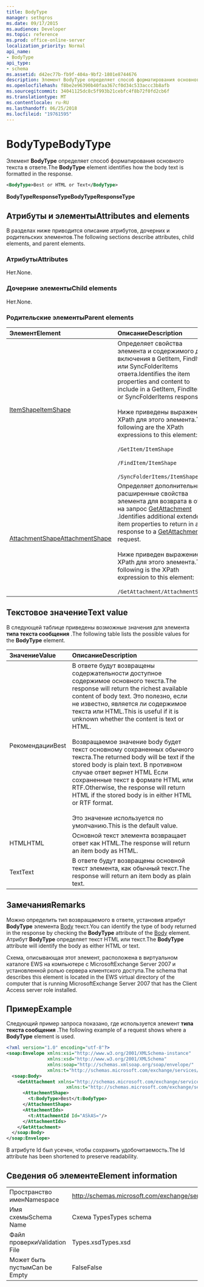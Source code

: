 ```yaml
---
title: BodyType
manager: sethgros
ms.date: 09/17/2015
ms.audience: Developer
ms.topic: reference
ms.prod: office-online-server
localization_priority: Normal
api_name:
- BodyType
api_type:
- schema
ms.assetid: d42ec77b-fb9f-404a-9bf2-1801e8744676
description: Элемент BodyType определяет способ форматирования основного текста в ответе.
ms.openlocfilehash: f8be2e96390b40faa367cf0d34c533accc3b8afb
ms.sourcegitcommit: 34041125dc8c5f993b21cebfc4f8b72f0fd2cb6f
ms.translationtype: MT
ms.contentlocale: ru-RU
ms.lasthandoff: 06/25/2018
ms.locfileid: "19761595"
---
```

# <a name="bodytype"></a><span data-ttu-id="15a6e-103">BodyType</span><span class="sxs-lookup"><span data-stu-id="15a6e-103">BodyType</span></span>

<span data-ttu-id="15a6e-104">Элемент **BodyType** определяет способ форматирования основного текста в ответе.</span><span class="sxs-lookup"><span data-stu-id="15a6e-104">The **BodyType** element identifies how the body text is formatted in the response.</span></span> 
  
```xml
<BodyType>Best or HTML or Text</BodyType>
```

<span data-ttu-id="15a6e-105">**BodyTypeResponseType**</span><span class="sxs-lookup"><span data-stu-id="15a6e-105">**BodyTypeResponseType**</span></span>

## <a name="attributes-and-elements"></a><span data-ttu-id="15a6e-106">Атрибуты и элементы</span><span class="sxs-lookup"><span data-stu-id="15a6e-106">Attributes and elements</span></span>

<span data-ttu-id="15a6e-107">В разделах ниже приводится описание атрибутов, дочерних и родительских элементов.</span><span class="sxs-lookup"><span data-stu-id="15a6e-107">The following sections describe attributes, child elements, and parent elements.</span></span>
  
### <a name="attributes"></a><span data-ttu-id="15a6e-108">Атрибуты</span><span class="sxs-lookup"><span data-stu-id="15a6e-108">Attributes</span></span>

<span data-ttu-id="15a6e-109">Нет.</span><span class="sxs-lookup"><span data-stu-id="15a6e-109">None.</span></span>
  
### <a name="child-elements"></a><span data-ttu-id="15a6e-110">Дочерние элементы</span><span class="sxs-lookup"><span data-stu-id="15a6e-110">Child elements</span></span>

<span data-ttu-id="15a6e-111">Нет.</span><span class="sxs-lookup"><span data-stu-id="15a6e-111">None.</span></span>
  
### <a name="parent-elements"></a><span data-ttu-id="15a6e-112">Родительские элементы</span><span class="sxs-lookup"><span data-stu-id="15a6e-112">Parent elements</span></span>

|<span data-ttu-id="15a6e-113">**Элемент**</span><span class="sxs-lookup"><span data-stu-id="15a6e-113">**Element**</span></span>|<span data-ttu-id="15a6e-114">**Описание**</span><span class="sxs-lookup"><span data-stu-id="15a6e-114">**Description**</span></span>|
|:-----|:-----|
|[<span data-ttu-id="15a6e-115">ItemShape</span><span class="sxs-lookup"><span data-stu-id="15a6e-115">ItemShape</span></span>](itemshape.md) <br/> | <span data-ttu-id="15a6e-116">Определяет свойства элемента и содержимого для включения в GetItem, FindItem или SyncFolderItems ответа.</span><span class="sxs-lookup"><span data-stu-id="15a6e-116">Identifies the item properties and content to include in a GetItem, FindItem, or SyncFolderItems response.</span></span>  <br/><br/><span data-ttu-id="15a6e-117">Ниже приведены выражения XPath для этого элемента.</span><span class="sxs-lookup"><span data-stu-id="15a6e-117">The following are the XPath expressions to this element:</span></span><br/><br/>  `/GetItem/ItemShape`<br/><br/>`/FindItem/ItemShape`<br/><br/>`/SyncFolderItems/ItemShape` <br/> |
|[<span data-ttu-id="15a6e-118">AttachmentShape</span><span class="sxs-lookup"><span data-stu-id="15a6e-118">AttachmentShape</span></span>](attachmentshape.md) <br/> |<span data-ttu-id="15a6e-119">Определяет дополнительные расширенные свойства элемента для возврата в ответ на запрос [GetAttachment](getattachment.md) .</span><span class="sxs-lookup"><span data-stu-id="15a6e-119">Identifies additional extended item properties to return in a response to a [GetAttachment](getattachment.md) request.</span></span>  <br/><br/><span data-ttu-id="15a6e-120">Ниже приведен выражение XPath для этого элемента.</span><span class="sxs-lookup"><span data-stu-id="15a6e-120">The following is the XPath expression to this element:</span></span><br/><br/>  `/GetAttachment/AttachmentShape` <br/> |
   
## <a name="text-value"></a><span data-ttu-id="15a6e-121">Текстовое значение</span><span class="sxs-lookup"><span data-stu-id="15a6e-121">Text value</span></span>

<span data-ttu-id="15a6e-122">В следующей таблице приведены возможные значения для элемента **типа текста сообщения** .</span><span class="sxs-lookup"><span data-stu-id="15a6e-122">The following table lists the possible values for the **BodyType** element.</span></span> 
  
|<span data-ttu-id="15a6e-123">**Значение**</span><span class="sxs-lookup"><span data-stu-id="15a6e-123">**Value**</span></span>|<span data-ttu-id="15a6e-124">**Описание**</span><span class="sxs-lookup"><span data-stu-id="15a6e-124">**Description**</span></span>|
|:-----|:-----|
|<span data-ttu-id="15a6e-125">Рекомендации</span><span class="sxs-lookup"><span data-stu-id="15a6e-125">Best</span></span>  <br/> |<span data-ttu-id="15a6e-126">В ответе будут возвращены содержательности доступное содержимое основного текста.</span><span class="sxs-lookup"><span data-stu-id="15a6e-126">The response will return the richest available content of body text.</span></span> <span data-ttu-id="15a6e-127">Это полезно, если не известно, является ли содержимое текста или HTML.</span><span class="sxs-lookup"><span data-stu-id="15a6e-127">This is useful if it is unknown whether the content is text or HTML.</span></span><br/><br/> <span data-ttu-id="15a6e-128">Возвращаемое значение body будет текст основному сохраненных обычного текста.</span><span class="sxs-lookup"><span data-stu-id="15a6e-128">The returned body will be text if the stored body is plain text.</span></span> <span data-ttu-id="15a6e-129">В противном случае ответ вернет HTML Если сохраненные текст в формате HTML или RTF.</span><span class="sxs-lookup"><span data-stu-id="15a6e-129">Otherwise, the response will return HTML if the stored body is in either HTML or RTF format.</span></span><br/><br/> <span data-ttu-id="15a6e-130">Это значение используется по умолчанию.</span><span class="sxs-lookup"><span data-stu-id="15a6e-130">This is the default value.</span></span>  <br/> |
|<span data-ttu-id="15a6e-131">HTML</span><span class="sxs-lookup"><span data-stu-id="15a6e-131">HTML</span></span>  <br/> |<span data-ttu-id="15a6e-132">Основной текст элемента возвращает ответ как HTML.</span><span class="sxs-lookup"><span data-stu-id="15a6e-132">The response will return an item body as HTML.</span></span>  <br/> |
|<span data-ttu-id="15a6e-133">Text</span><span class="sxs-lookup"><span data-stu-id="15a6e-133">Text</span></span>  <br/> |<span data-ttu-id="15a6e-134">В ответе будут возвращены основной текст элемента, как обычный текст.</span><span class="sxs-lookup"><span data-stu-id="15a6e-134">The response will return an item body as plain text.</span></span>  <br/> |
   
## <a name="remarks"></a><span data-ttu-id="15a6e-135">Замечания</span><span class="sxs-lookup"><span data-stu-id="15a6e-135">Remarks</span></span>

<span data-ttu-id="15a6e-136">Можно определить тип возвращаемого в ответе, установив атрибут **BodyType** элемента [Body](body.md) текст.</span><span class="sxs-lookup"><span data-stu-id="15a6e-136">You can identify the type of body returned in the response by checking the **BodyType** attribute of the [Body](body.md) element.</span></span> <span data-ttu-id="15a6e-137">Атрибут **BodyType** определяет текст HTML или текст.</span><span class="sxs-lookup"><span data-stu-id="15a6e-137">The **BodyType** attribute will identify the body as either HTML or text.</span></span> 
  
<span data-ttu-id="15a6e-138">Схема, описывающая этот элемент, расположена в виртуальном каталоге EWS на компьютере с MicrosoftExchange Server 2007 и установленной ролью сервера клиентского доступа.</span><span class="sxs-lookup"><span data-stu-id="15a6e-138">The schema that describes this element is located in the EWS virtual directory of the computer that is running MicrosoftExchange Server 2007 that has the Client Access server role installed.</span></span>
  
## <a name="example"></a><span data-ttu-id="15a6e-139">Пример</span><span class="sxs-lookup"><span data-stu-id="15a6e-139">Example</span></span>

<span data-ttu-id="15a6e-140">Следующий пример запроса показано, где используется элемент **типа текста сообщения** .</span><span class="sxs-lookup"><span data-stu-id="15a6e-140">The following example of a request shows where a **BodyType** element is used.</span></span> 
  
```xml
<?xml version="1.0" encoding="utf-8"?>
<soap:Envelope xmlns:xsi="http://www.w3.org/2001/XMLSchema-instance"
               xmlns:xsd="http://www.w3.org/2001/XMLSchema"
               xmlns:soap="http://schemas.xmlsoap.org/soap/envelope/"
               xmlns:t="http://schemas.microsoft.com/exchange/services/2006/types">
  <soap:Body>
    <GetAttachment xmlns="http://schemas.microsoft.com/exchange/services/2006/messages" 
                      xmlns:t="http://schemas.microsoft.com/exchange/services/2006/types">
      <AttachmentShape>
        <t:BodyType>Best</t:BodyType>
      </AttachmentShape>
      <AttachmentIds>
        <t:AttachmentId Id="ASkAS="/>
      </AttachmentIds>
    </GetAttachment>
  </soap:Body>
</soap:Envelope>
```

<span data-ttu-id="15a6e-141">В атрибуте Id был усечен, чтобы сохранить удобочитаемость.</span><span class="sxs-lookup"><span data-stu-id="15a6e-141">The Id attribute has been shortened to preserve readability.</span></span>
  
## <a name="element-information"></a><span data-ttu-id="15a6e-142">Сведения об элементе</span><span class="sxs-lookup"><span data-stu-id="15a6e-142">Element information</span></span>

|||
|:-----|:-----|
|<span data-ttu-id="15a6e-143">Пространство имен</span><span class="sxs-lookup"><span data-stu-id="15a6e-143">Namespace</span></span>  <br/> |http://schemas.microsoft.com/exchange/services/2006/types  <br/> |
|<span data-ttu-id="15a6e-144">Имя схемы</span><span class="sxs-lookup"><span data-stu-id="15a6e-144">Schema Name</span></span>  <br/> |<span data-ttu-id="15a6e-145">Схема Types</span><span class="sxs-lookup"><span data-stu-id="15a6e-145">Types schema</span></span>  <br/> |
|<span data-ttu-id="15a6e-146">Файл проверки</span><span class="sxs-lookup"><span data-stu-id="15a6e-146">Validation File</span></span>  <br/> |<span data-ttu-id="15a6e-147">Types.xsd</span><span class="sxs-lookup"><span data-stu-id="15a6e-147">Types.xsd</span></span>  <br/> |
|<span data-ttu-id="15a6e-148">Может быть пустым</span><span class="sxs-lookup"><span data-stu-id="15a6e-148">Can be Empty</span></span>  <br/> |<span data-ttu-id="15a6e-149">False</span><span class="sxs-lookup"><span data-stu-id="15a6e-149">False</span></span>  <br/> |
   

